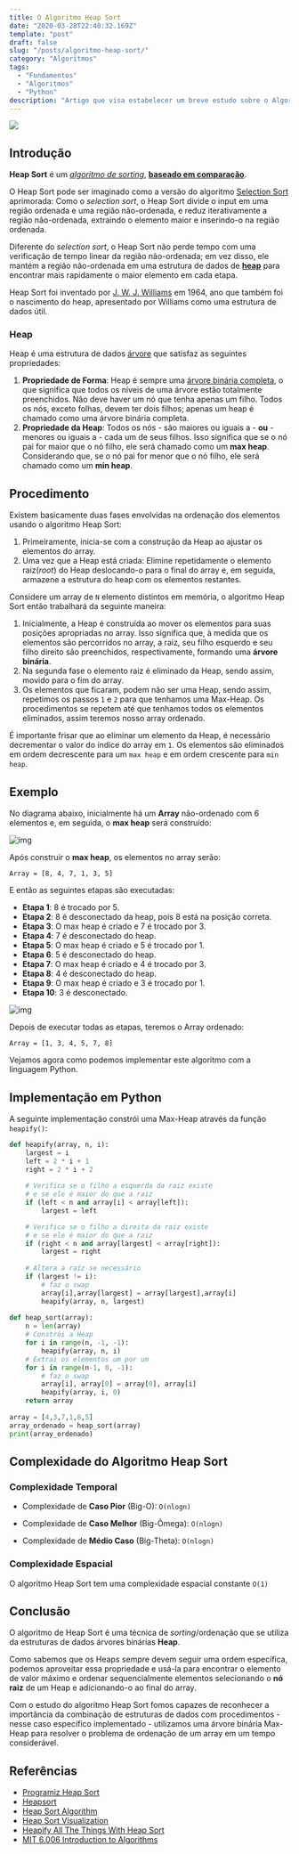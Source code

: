 ```yaml
---
title: O Algoritmo Heap Sort
date: "2020-03-28T22:40:32.169Z"
template: "post"
draft: false
slug: "/posts/algoritmo-heap-sort/"
category: "Algoritmos"
tags:
  - "Fundamentos"
  - "Algoritmos"
  - "Python"
description: "Artigo que visa estabelecer um breve estudo sobre o Algoritmo Heap Sort"
---
```


<img src="https://i.ibb.co/bBKVbj0/Sorting-heapsort-anim.gif"> </br>

## Introdução

**Heap Sort** é um *[algoritmo de sorting](https://en.wikipedia.org/wiki/Sorting_algorithm)*, **[baseado em comparação](https://en.wikipedia.org/wiki/Comparison_sort)**. 

O Heap Sort pode ser imaginado como a versão do algoritmo [Selection Sort](https://en.wikipedia.org/wiki/Selection_sort) aprimorada: Como o *selection sort*, o Heap Sort divide o input em uma região ordenada e uma região não-ordenada, e reduz iterativamente a região não-ordenada, extraindo o elemento maior e inserindo-o na região ordenada. 

Diferente do *selection sort*, o Heap Sort não perde tempo com uma verificação de tempo linear da região não-ordenada; em vez disso, ele mantém a região não-ordenada em uma estrutura de dados de **[heap](https://en.wikipedia.org/wiki/Heap_(data_structure))** para encontrar mais rapidamente o maior elemento em cada etapa.

Heap Sort foi inventado por [J. W. J. Williams](https://en.wikipedia.org/wiki/J._W._J._Williams) em 1964, ano que também foi o nascimento do heap, apresentado por Williams como uma estrutura de dados útil.

### Heap

Heap é uma estrutura de dados [árvore](https://en.wikipedia.org/wiki/Tree_(data_structure)) que satisfaz as seguintes propriedades:

1. **Propriedade de Forma**: Heap é sempre uma [árvore binária completa](https://i.ytimg.com/vi/bvpiyKo9hnI/maxresdefault.jpg), o que significa que todos os níveis de uma árvore estão totalmente preenchidos. Não deve haver um nó que tenha apenas um filho. Todos os nós, exceto folhas, devem ter dois filhos; apenas um heap é chamado como uma árvore binária completa.
2. **Propriedade da Heap**: Todos os nós - são maiores ou iguais a - **ou** - menores ou iguais a - cada um de seus filhos. Isso significa que se o nó pai for maior que o nó filho, ele será chamado como um **max heap**. Considerando que, se o nó pai for menor que o nó filho, ele será chamado como um **min heap**.

## Procedimento

Existem basicamente duas fases envolvidas na ordenação dos elementos usando o algoritmo Heap Sort:

1. Primeiramente, inicia-se com a construção da Heap ao ajustar os elementos do array.
2. Uma vez que a Heap está criada: Elimine repetidamente o elemento raiz(*root*) do Heap deslocando-o para o final do array e, em seguida, armazene a estrutura do heap com os elementos restantes.

Considere um array de `N` elemento distintos em memória, o algoritmo Heap Sort então trabalhará da seguinte maneira:

1. Inicialmente, a Heap é construída ao mover os elementos para suas posições apropriadas no array. Isso significa que, à medida que os elementos são percorridos no array, a raiz, seu filho esquerdo e seu filho direito são preenchidos, respectivamente, formando uma **árvore binária**.
2. Na segunda fase o elemento raiz é eliminado da Heap, sendo assim, movido para o fim do array.
3. Os elementos que ficaram, podem não ser uma Heap, sendo assim, repetimos os passos `1` e `2` para que tenhamos uma Max-Heap. Os procedimentos se repetem até que tenhamos todos os elementos eliminados, assim teremos nosso array ordenado.

É importante frisar que ao eliminar um elemento da Heap, é necessário decrementar o valor do índice do array em `1`. Os elementos são eliminados em ordem decrescente para um `max heap` e em ordem crescente para `min heap`. 

## Exemplo

No diagrama abaixo, inicialmente há um **Array** não-ordenado com 6 elementos e, em seguida, o **max heap** será construído:

![img](https://i.imgur.com/Omnkurp.png)

Após construir o **max heap**, os elementos no array serão:

```
Array = [8, 4, 7, 1, 3, 5]
```

E então as seguintes etapas são executadas:

- **Etapa 1**: 8 é trocado por 5.
- **Etapa 2**: 8 é desconectado da heap, pois 8 está na posição correta.
- **Etapa 3**: O max heap é criado e 7 é trocado por 3.
- **Etapa 4**: 7 é desconectado do heap.
- **Etapa 5**: O max heap é criado e 5 é trocado por 1.
- **Etapa 6**: 5 é desconectado do heap.
- **Etapa 7**: O max heap é criado e 4 é trocado por 3.
- **Etapa 8**: 4 é desconectado do heap.
- **Etapa 9**: O max heap é criado e 3 é trocado por 1.
- **Etapa 10**: 3 é desconectado.

![img](https://i.imgur.com/nYf1upa.png)

Depois de executar todas as etapas, teremos o Array ordenado:

```
Array = [1, 3, 4, 5, 7, 8]
```

Vejamos agora como podemos implementar este algoritmo com a linguagem Python.

## Implementação em Python

A seguinte implementação constrói uma Max-Heap através da função `heapify()`:

```python
def heapify(array, n, i): 
    largest = i
    left = 2 * i + 1    
    right = 2 * i + 2   
	
	# Verifica se o filho a esquerda da raiz existe 
	# e se ele é maior do que a raiz
    if (left < n and array[i] < array[left]): 
        largest = left 

	# Verifica se o filho a direita da raiz existe 
	# e se ele é maior do que a raiz
    if (right < n and array[largest] < array[right]): 
        largest = right 
        
    # Altera a raíz se necessário
    if (largest != i): 
    	# faz o swap 
        array[i],array[largest] = array[largest],array[i] 
        heapify(array, n, largest) 
  
def heap_sort(array): 
    n = len(array) 
    # Constrói a Heap
    for i in range(n, -1, -1): 
        heapify(array, n, i) 
    # Extrai os elementos um por um
    for i in range(n-1, 0, -1): 
    	# faz o swap
        array[i], array[0] = array[0], array[i] 
        heapify(array, i, 0) 
    return array
  
array = [4,3,7,1,8,5]
array_ordenado = heap_sort(array)
print(array_ordenado)
```

## Complexidade do Algoritmo Heap Sort

### Complexidade Temporal

- Complexidade de **Caso Pior** (Big-O): `O(nlogn)` 

- Complexidade de **Caso Melhor** (Big-Ômega): `O(nlogn)` 

- Complexidade de **Médio Caso** (Big-Theta): `O(nlogn)`

### Complexidade Espacial

O algoritmo Heap Sort tem uma complexidade espacial constante `O(1)`

## Conclusão

O algoritmo de Heap Sort é uma técnica de *sorting*/ordenação que se utiliza da estruturas de dados árvores binárias **Heap**. 

Como sabemos que os Heaps sempre devem seguir uma ordem específica, podemos aproveitar essa propriedade e usá-la para encontrar o elemento de valor máximo e ordenar sequencialmente elementos selecionando o **nó raiz** de um Heap e adicionando-o ao final do array.

Com o estudo do algoritmo Heap Sort fomos capazes de reconhecer a importância da combinação de estruturas de dados com procedimentos - nesse caso específico implementado - utilizamos uma árvore binária Max-Heap para resolver o problema de ordenação de um array em um tempo considerável.

## Referências

- [Programiz Heap Sort](https://www.programiz.com/dsa/heap-sort)
- [Heapsort](https://en.wikipedia.org/wiki/Heapsort)
- [Heap Sort Algorithm ](https://www.interviewbit.com/tutorial/heap-sort-algorithm/)
- [Heap Sort Visualization](https://www.cs.usfca.edu/~galles/visualization/HeapSort.html)
- [Heapify All The Things With Heap Sort](https://medium.com/basecs/heapify-all-the-things-with-heap-sort-55ee1c93af82)
- [MIT 6.006 Introduction to Algorithms](https://ocw.mit.edu/courses/electrical-engineering-and-computer-science/6-006-introduction-to-algorithms-fall-2011/lecture-videos/MIT6_006F11_lec04.pdf)